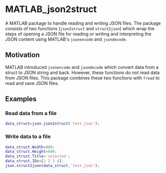 # MATLAB_json2struct

A MATLAB package to handle reading and writing JSON files. The package consists of two functions (`json2struct` and `struct2json`) which wrap the steps of opening a JSON file for reading or writing and interpreting the JSON content using MATLAB's `jsonencode` and `jsondecode`.

## Motivation

MATLAB introduced `jsonencode` and `jsondecode` which convert data from a struct to JSON string and back. However, these functions do not read data from JSON files. This package combines these two functions with `fread` to read and save JSON files.

## Examples

### Read data from a file

```MATLAB
data_struct=json.json2struct('test.json');
```

### Write data to a file

```MATLAB
data_struct.Width=800;
data_struct.Height=600;
data_struct.Title='selected';
data_struct.IDs=[1 2 3 4];
json.struct2json(data_struct,'test.json');
```
